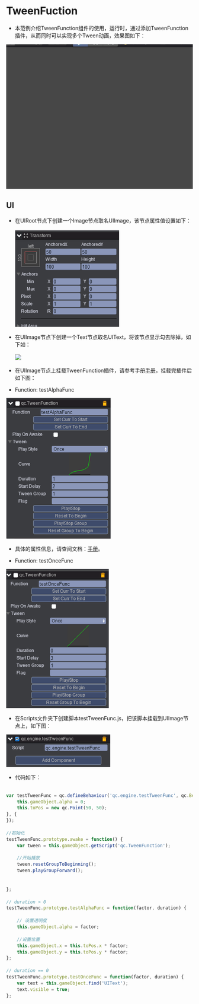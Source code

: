 #  TweenFuction   
* 本范例介绍TweenFunction组件的使用，运行时，通过添加TweenFunction插件，从而同时可以实现多个Tween动画，效果图如下：<br>    
  
![](images/show.gif)     

## UI    

* 在UIRoot节点下创建一个Image节点取名UIImage，该节点属性值设置如下：<br>    
![](images/image.png)    

* 在UIImage节点下创建一个Text节点取名UIText，将该节点显示勾去除掉，如下如：<br>    
![](images/text.png)     

* 在UIImage节点上挂载TweenFunction插件，请参考手册[手册](http://docs.zuoyouxi.com/manual/Tween/index.html)，挂载完插件后如下图：<br>     
* Function: testAlphaFunc <br>     
    
![](images/tf.png) 

* 具体的属性信息，请查阅文档：[手册](http://docs.zuoyouxi.com/manual/Tween/index.html)。<br>       

* Function: testOnceFunc <br>    

![](images/tf1.png)      

* 在Scripts文件夹下创建脚本testTweenFunc.js，把该脚本挂载到UIImage节点上，如下图：<br>    
      
![](images/script.png)   

* 代码如下：<br>    

```javascript    

var testTweenFunc = qc.defineBehaviour('qc.engine.testTweenFunc', qc.Behaviour, function() {
    this.gameObject.alpha = 0;
    this.toPos = new qc.Point(50, 50);
}, {
});

//初始化
testTweenFunc.prototype.awake = function() {
	var tween = this.gameObject.getScript('qc.TweenFunction');
    
	//开始播放
    tween.resetGroupToBeginning();
    tween.playGroupForward(); 


};

// duration > 0
testTweenFunc.prototype.testAlphaFunc = function(factor, duration) {

	// 设置透明度
    this.gameObject.alpha = factor;
    
    //设置位置
    this.gameObject.x = this.toPos.x * factor;
    this.gameObject.y = this.toPos.y * factor;
};

// duration == 0
testTweenFunc.prototype.testOnceFunc = function(factor, duration) {
	var text = this.gameObject.find('UIText');
    text.visible = true;
};     
```
     

